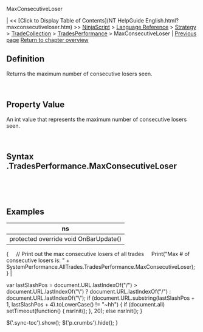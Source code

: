 ﻿










 


MaxConsecutiveLoser







| &lt;&lt; [Click to Display Table of Contents](NT HelpGuide English.html?maxconsecutiveloser.htm) &gt;&gt;
 [NinjaScript](ninjascript.htm) &gt; [Language Reference](language_reference_wip.htm) &gt; [Strategy](strategy.htm) &gt; [TradeCollection](tradecollection.htm) &gt; [TradesPerformance](tradesperformance.htm) &gt;
MaxConsecutiveLoser | [Previous page](longestflatperiod.htm)
[Return to chapter overview](tradesperformance.htm)










Definition
----------


Returns the maximum number of consecutive losers seen.  

 


Property Value
--------------


An int value that represents the maximum number of consecutive losers seen.


 


Syntax
<tradecollection>.TradesPerformance.MaxConsecutiveLoser
--------------------------------------------------------------


 


 



Examples
--------




| ns |
| --- |
| protected override void OnBarUpdate()
{
     // Print out the max consecutive losers of all trades
     Print("Max # of consecutive losers is: " + SystemPerformance.AllTrades.TradesPerformance.MaxConsecutiveLoser);
} |






 
 var lastSlashPos = document.URL.lastIndexOf("/") &gt; document.URL.lastIndexOf("\\") ? document.URL.lastIndexOf("/") : document.URL.lastIndexOf("\\");
 if (document.URL.substring(lastSlashPos + 1, lastSlashPos + 4).toLowerCase() != "~hh") {
 if (document.all) setTimeout(function() {
 nsrInit();
 }, 20);
 else nsrInit();
 }
 
 
 $('.sync-toc').show();
 $('p.crumbs').hide();
 }
 
 
 



</tradecollection>